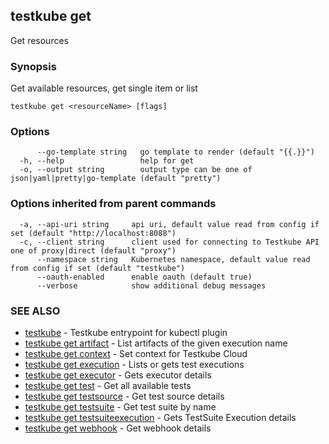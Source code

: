## testkube get

Get resources

### Synopsis

Get available resources, get single item or list

```
testkube get <resourceName> [flags]
```

### Options

```
      --go-template string   go template to render (default "{{.}}")
  -h, --help                 help for get
  -o, --output string        output type can be one of json|yaml|pretty|go-template (default "pretty")
```

### Options inherited from parent commands

```
  -a, --api-uri string     api uri, default value read from config if set (default "http://localhost:8088")
  -c, --client string      client used for connecting to Testkube API one of proxy|direct (default "proxy")
      --namespace string   Kubernetes namespace, default value read from config if set (default "testkube")
      --oauth-enabled      enable oauth (default true)
      --verbose            show additional debug messages
```

### SEE ALSO

* [testkube](testkube.md)	 - Testkube entrypoint for kubectl plugin
* [testkube get artifact](testkube_get_artifact.md)	 - List artifacts of the given execution name
* [testkube get context](testkube_get_context.md)	 - Set context for Testkube Cloud
* [testkube get execution](testkube_get_execution.md)	 - Lists or gets test executions
* [testkube get executor](testkube_get_executor.md)	 - Gets executor details
* [testkube get test](testkube_get_test.md)	 - Get all available tests
* [testkube get testsource](testkube_get_testsource.md)	 - Get test source details
* [testkube get testsuite](testkube_get_testsuite.md)	 - Get test suite by name
* [testkube get testsuiteexecution](testkube_get_testsuiteexecution.md)	 - Gets TestSuite Execution details
* [testkube get webhook](testkube_get_webhook.md)	 - Get webhook details

